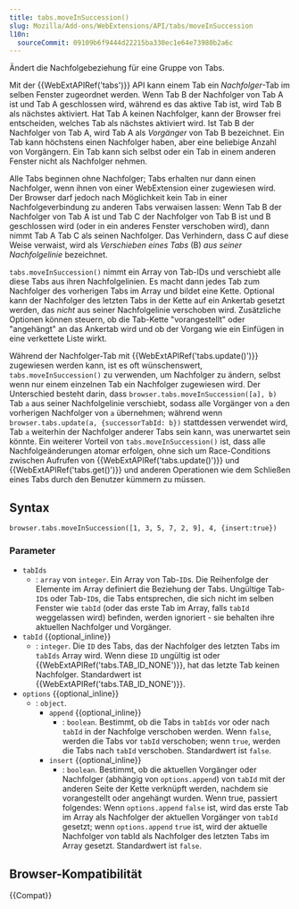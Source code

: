 ```yaml
---
title: tabs.moveInSuccession()
slug: Mozilla/Add-ons/WebExtensions/API/tabs/moveInSuccession
l10n:
  sourceCommit: 09109b6f9444d22215ba330ec1e64e73980b2a6c
---
```


Ändert die Nachfolgebeziehung für eine Gruppe von Tabs.

Mit der {{WebExtAPIRef('tabs')}} API kann einem Tab ein _Nachfolger_-Tab im selben Fenster zugeordnet werden. Wenn Tab B der Nachfolger von Tab A ist und Tab A geschlossen wird, während es das aktive Tab ist, wird Tab B als nächstes aktiviert. Hat Tab A keinen Nachfolger, kann der Browser frei entscheiden, welches Tab als nächstes aktiviert wird. Ist Tab B der Nachfolger von Tab A, wird Tab A als _Vorgänger_ von Tab B bezeichnet. Ein Tab kann höchstens einen Nachfolger haben, aber eine beliebige Anzahl von Vorgängern. Ein Tab kann sich selbst oder ein Tab in einem anderen Fenster nicht als Nachfolger nehmen.

Alle Tabs beginnen ohne Nachfolger; Tabs erhalten nur dann einen Nachfolger, wenn ihnen von einer WebExtension einer zugewiesen wird. Der Browser darf jedoch nach Möglichkeit kein Tab in einer Nachfolgeverbindung zu anderen Tabs verwaisen lassen: Wenn Tab B der Nachfolger von Tab A ist und Tab C der Nachfolger von Tab B ist und B geschlossen wird (oder in ein anderes Fenster verschoben wird), dann nimmt Tab A Tab C als seinen Nachfolger. Das Verhindern, dass C auf diese Weise verwaist, wird als _Verschieben eines Tabs_ (B) _aus seiner Nachfolgelinie_ bezeichnet.

`tabs.moveInSuccession()` nimmt ein Array von Tab-IDs und verschiebt alle diese Tabs aus ihren Nachfolgelinien. Es macht dann jedes Tab zum Nachfolger des vorherigen Tabs im Array und bildet eine Kette. Optional kann der Nachfolger des letzten Tabs in der Kette auf ein Ankertab gesetzt werden, das _nicht_ aus seiner Nachfolgelinie verschoben wird. Zusätzliche Optionen können steuern, ob die Tab-Kette "vorangestellt" oder "angehängt" an das Ankertab wird und ob der Vorgang wie ein Einfügen in eine verkettete Liste wirkt.

Während der Nachfolger-Tab mit {{WebExtAPIRef('tabs.update()')}} zugewiesen werden kann, ist es oft wünschenswert, `tabs.moveInSuccession()` zu verwenden, um Nachfolger zu ändern, selbst wenn nur einem einzelnen Tab ein Nachfolger zugewiesen wird. Der Unterschied besteht darin, dass `browser.tabs.moveInSuccession([a], b)` Tab `a` aus seiner Nachfolgelinie verschiebt, sodass alle Vorgänger von `a` den vorherigen Nachfolger von `a` übernehmen; während wenn `browser.tabs.update(a, {successorTabId: b})` stattdessen verwendet wird, Tab `a` weiterhin der Nachfolger anderer Tabs sein kann, was unerwartet sein könnte. Ein weiterer Vorteil von `tabs.moveInSuccession()` ist, dass alle Nachfolgeänderungen atomar erfolgen, ohne sich um Race-Conditions zwischen Aufrufen von {{WebExtAPIRef('tabs.update()')}} und {{WebExtAPIRef('tabs.get()')}} und anderen Operationen wie dem Schließen eines Tabs durch den Benutzer kümmern zu müssen.

## Syntax

```js-nolint
browser.tabs.moveInSuccession([1, 3, 5, 7, 2, 9], 4, {insert:true})
```

### Parameter

- `tabIds`
  - : `array` von `integer`. Ein Array von Tab-`ID`s. Die Reihenfolge der Elemente im Array definiert die Beziehung der Tabs. Ungültige Tab-`ID`s oder Tab-`ID`s, die Tabs entsprechen, die sich nicht im selben Fenster wie `tabId` (oder das erste Tab im Array, falls `tabId` weggelassen wird) befinden, werden ignoriert - sie behalten ihre aktuellen Nachfolger und Vorgänger.
- `tabId` {{optional_inline}}
  - : `integer`. Die `ID` des Tabs, das der Nachfolger des letzten Tabs im `tabIds` Array wird. Wenn diese `ID` ungültig ist oder {{WebExtAPIRef('tabs.TAB_ID_NONE')}}, hat das letzte Tab keinen Nachfolger. Standardwert ist {{WebExtAPIRef('tabs.TAB_ID_NONE')}}.
- `options` {{optional_inline}}
  - : `object`.
    - `append` {{optional_inline}}
      - : `boolean`. Bestimmt, ob die Tabs in `tabIds` vor oder nach `tabId` in der Nachfolge verschoben werden. Wenn `false`, werden die Tabs vor `tabId` verschoben; wenn `true`, werden die Tabs nach `tabId` verschoben. Standardwert ist `false`.
    - `insert` {{optional_inline}}
      - : `boolean`. Bestimmt, ob die aktuellen Vorgänger oder Nachfolger (abhängig von `options.append`) von `tabId` mit der anderen Seite der Kette verknüpft werden, nachdem sie vorangestellt oder angehängt wurden. Wenn true, passiert folgendes: Wenn `options.append` `false` ist, wird das erste Tab im Array als Nachfolger der aktuellen Vorgänger von `tabId` gesetzt; wenn `options.append` `true` ist, wird der aktuelle Nachfolger von tabId als Nachfolger des letzten Tabs im Array gesetzt. Standardwert ist `false`.

## Browser-Kompatibilität

{{Compat}}
